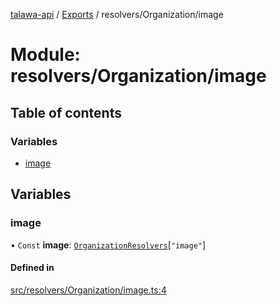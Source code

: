 [talawa-api](../README.md) / [Exports](../modules.md) / resolvers/Organization/image

# Module: resolvers/Organization/image

## Table of contents

### Variables

- [image](resolvers_Organization_image.md#image)

## Variables

### image

• `Const` **image**: [`OrganizationResolvers`](types_generatedGraphQLTypes.md#organizationresolvers)[``"image"``]

#### Defined in

[src/resolvers/Organization/image.ts:4](https://github.com/PalisadoesFoundation/talawa-api/blob/b1dd6c9/src/resolvers/Organization/image.ts#L4)
